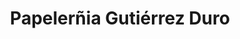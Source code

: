 ---
title: "Papelerñia Gutiérrez Duro"
url: /escalonilla/papelernia-gutierrez-duro/
shop: material de oficina
---